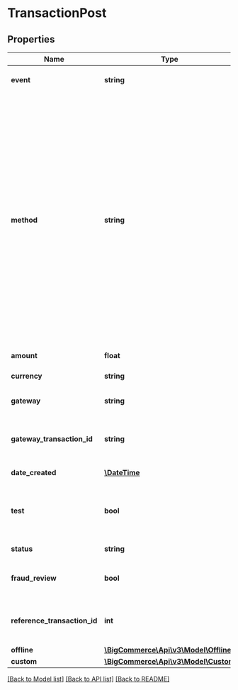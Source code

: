# TransactionPost

## Properties
Name | Type | Description | Notes
------------ | ------------- | ------------- | -------------
**event** | **string** | Store event that created the transaction. | 
**method** | **string** | The payment method: &#x60;credit_card&#x60; - a credit-card transaction; &#x60;electronic_wallet&#x60; - an online wallet; &#x60;store_credit&#x60; - a transaction using store credit; &#x60;gift_certificate&#x60; - a transaction using a gift certificate; &#x60;custom&#x60; - manual payment methods; &#x60;token&#x60; - payment token; &#x60;nonce&#x60; - temporary payment token; &#x60;offsite&#x60; - online payment off the site (e.g., PayPal); &#x60;offline&#x60; - payment method that takes place offline. | 
**amount** | **float** | Amount of money in the transaction. | 
**currency** | **string** | Currency used for the transaction. | 
**gateway** | **string** | The payment gateway, where applicable. | 
**gateway_transaction_id** | **string** | The transaction ID returned by the payment gateway for this transaction item. | [optional] 
**date_created** | [**\DateTime**](\DateTime.md) | The datetime of the transaction. | [optional] 
**test** | **bool** | True if the transaction performed was a test, or if the gateway is in test mode. | [optional] 
**status** | **string** | Status of the transaction. | [optional] 
**fraud_review** | **bool** | Result of gateway fraud review, if any. Default is &#x60;false&#x60;. | [optional] 
**reference_transaction_id** | **int** | Identifier for an existing transaction upon which this transaction acts. | [optional] 
**offline** | [**\BigCommerce\Api\v3\Model\Offline**](Offline.md) |  | [optional] 
**custom** | [**\BigCommerce\Api\v3\Model\Custom**](Custom.md) |  | [optional] 

[[Back to Model list]](../README.md#documentation-for-models) [[Back to API list]](../README.md#documentation-for-api-endpoints) [[Back to README]](../README.md)


